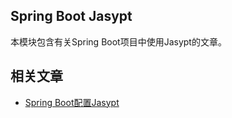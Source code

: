 ## Spring Boot Jasypt

本模块包含有关Spring Boot项目中使用Jasypt的文章。

## 相关文章

+ [Spring Boot配置Jasypt](http://tu-yucheng.github.io/springboot/2023/05/12/spring-boot-jasypt.html)